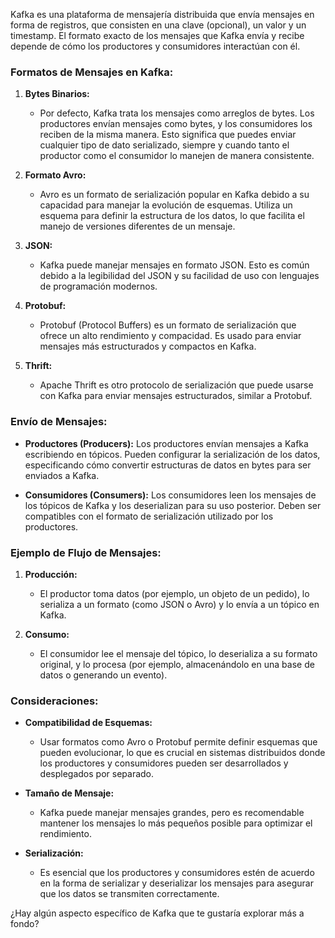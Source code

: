 Kafka es una plataforma de mensajería distribuida que envía mensajes en forma de registros, que consisten en una clave (opcional), un valor y un timestamp. El formato exacto de los mensajes que Kafka envía y recibe depende de cómo los productores y consumidores interactúan con él.

### Formatos de Mensajes en Kafka:

1. **Bytes Binarios:**
   - Por defecto, Kafka trata los mensajes como arreglos de bytes. Los productores envían mensajes como bytes, y los consumidores los reciben de la misma manera. Esto significa que puedes enviar cualquier tipo de dato serializado, siempre y cuando tanto el productor como el consumidor lo manejen de manera consistente.

2. **Formato Avro:**
   - Avro es un formato de serialización popular en Kafka debido a su capacidad para manejar la evolución de esquemas. Utiliza un esquema para definir la estructura de los datos, lo que facilita el manejo de versiones diferentes de un mensaje.

3. **JSON:**
   - Kafka puede manejar mensajes en formato JSON. Esto es común debido a la legibilidad del JSON y su facilidad de uso con lenguajes de programación modernos.

4. **Protobuf:**
   - Protobuf (Protocol Buffers) es un formato de serialización que ofrece un alto rendimiento y compacidad. Es usado para enviar mensajes más estructurados y compactos en Kafka.

5. **Thrift:**
   - Apache Thrift es otro protocolo de serialización que puede usarse con Kafka para enviar mensajes estructurados, similar a Protobuf.

### Envío de Mensajes:

- **Productores (Producers):** Los productores envían mensajes a Kafka escribiendo en tópicos. Pueden configurar la serialización de los datos, especificando cómo convertir estructuras de datos en bytes para ser enviados a Kafka.
  
- **Consumidores (Consumers):** Los consumidores leen los mensajes de los tópicos de Kafka y los deserializan para su uso posterior. Deben ser compatibles con el formato de serialización utilizado por los productores.

### Ejemplo de Flujo de Mensajes:

1. **Producción:**
   - El productor toma datos (por ejemplo, un objeto de un pedido), lo serializa a un formato (como JSON o Avro) y lo envía a un tópico en Kafka.

2. **Consumo:**
   - El consumidor lee el mensaje del tópico, lo deserializa a su formato original, y lo procesa (por ejemplo, almacenándolo en una base de datos o generando un evento).

### Consideraciones:

- **Compatibilidad de Esquemas:**
  - Usar formatos como Avro o Protobuf permite definir esquemas que pueden evolucionar, lo que es crucial en sistemas distribuidos donde los productores y consumidores pueden ser desarrollados y desplegados por separado.

- **Tamaño de Mensaje:**
  - Kafka puede manejar mensajes grandes, pero es recomendable mantener los mensajes lo más pequeños posible para optimizar el rendimiento.

- **Serialización:**
  - Es esencial que los productores y consumidores estén de acuerdo en la forma de serializar y deserializar los mensajes para asegurar que los datos se transmiten correctamente.

¿Hay algún aspecto específico de Kafka que te gustaría explorar más a fondo?
